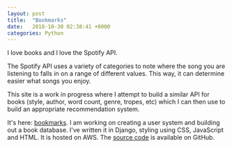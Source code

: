 ```yaml
---
layout: post
title:  "Bookmarks"
date:   2018-10-30 02:38:41 +0000
categories: Python
---
```

I love books and I love the Spotify API. 

The Spotify API uses a variety of categories to note where the song you are listening to falls in on a range of different values. This way, it can determine easier what songs you enjoy.

This site is a work in progress where I attempt to build a similar API for books (style, author, word count, genre, tropes, etc) which I can then use to build an appropriate recommendation system.

It's here: [bookmarks][portfolio-bookmarks]. I am working on creating a user system and building out a book database. I've written it in Django, styling using CSS, JavaScript and HTML. It is hosted on AWS. The [source code][source-code] is available on GitHub.

[portfolio-bookmarks]: Portfoliobookmarks-env.ck9b2ih62k.eu-west-1.elasticbeanstalk.com 
[source-code]: https://github.com/greenisher/portfolio-bookmarks
